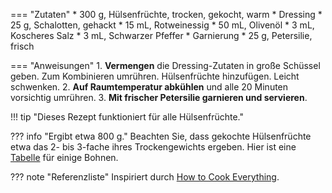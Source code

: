 === "Zutaten"
    * 300 g, Hülsenfrüchte, trocken, gekocht, warm
    * Dressing
        * 25 g, Schalotten, gehackt
        * 15 mL, Rotweinessig
        * 50 mL, Olivenöl
        * 3 mL, Koscheres Salz
        * 3 mL, Schwarzer Pfeffer
    * Garnierung
        * 25 g, Petersilie, frisch

=== "Anweisungen"
    1. **Vermengen** die Dressing-Zutaten in große Schüssel geben. Zum Kombinieren umrühren. Hülsenfrüchte hinzufügen. Leicht schwenken.
    2. **Auf Raumtemperatur abkühlen** und alle 20 Minuten vorsichtig umrühren.
    3. **Mit frischer Petersilie garnieren und servieren**.


!!! tip "Dieses Rezept funktioniert für alle Hülsenfrüchte."

??? info "Ergibt etwa 800 g."
    Beachten Sie, dass gekochte Hülsenfrüchte etwa das 2- bis 3-fache ihres Trockengewichts ergeben. Hier ist eine [Tabelle](https://www.seriouseats.com/2014/04/is-there-a-ratio-for-converting-between-dried.html) für einige Bohnen.

??? note "Referenzliste"
    Inspiriert durch [How to Cook Everything](https://www.amazon.com/How-Cook-Everything-Recipes-Anniversary/dp/0764578650).
